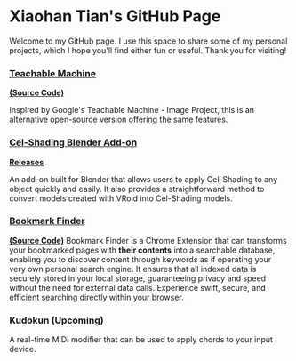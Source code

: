 # Xiaohan Tian's GitHub Page

Welcome to my GitHub page. I use this space to share some of my personal projects, which I hope you'll find either fun or useful. Thank you for visiting!

### [Teachable Machine](./release-teachable-machine/index.html) 
[**(Source Code)**](https://github.com/Xiaohan-Tian/teachable-machine)

Inspired by Google's Teachable Machine - Image Project, this is an alternative open-source version offering the same features.

### [Cel-Shading Blender Add-on](https://github.com/Xiaohan-Tian/celshading)
[**Releases**](https://github.com/Xiaohan-Tian/celshading/releases)

An add-on built for Blender that allows users to apply Cel-Shading to any object quickly and easily. It also provides a straightforward method to convert models created with VRoid into Cel-Shading models.

### [Bookmark Finder](https://chromewebstore.google.com/detail/bookmark-finder/afnalmifnoilklcknoaaeomnnikainpj?hl=en&authuser=0)
[**(Source Code)**](https://github.com/Xiaohan-Tian/bookmark-finder)
Bookmark Finder is a Chrome Extension that can transforms your bookmarked pages with **their contents** into a searchable database, enabling you to discover content through keywords as if operating your very own personal search engine. It ensures that all indexed data is securely stored in your local storage, guaranteeing privacy and speed without the need for external data calls. Experience swift, secure, and efficient searching directly within your browser.

### Kudokun (Upcoming)
A real-time MIDI modifier that can be used to apply chords to your input device.
